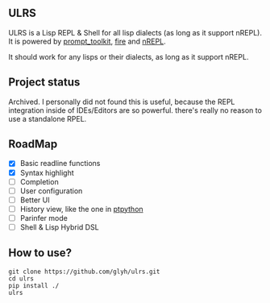 ## ULRS

ULRS is a Lisp REPL & Shell for all lisp dialects (as long as it support nREPL). It is powered by [prompt_toolkit](https://github.com/prompt-toolkit/python-prompt-toolkit), [fire](https://github.com/google/python-fire) and [nREPL](https://nrepl.org/).

It should work for any lisps or their dialects, as long as it support nREPL.

## Project status

Archived. I personally did not found this is useful, because the REPL integration inside of IDEs/Editors are so powerful. there's really no reason to use a standalone RPEL.

## RoadMap
- [x] Basic readline functions
- [x] Syntax highlight
- [ ] Completion
- [ ] User configuration
- [ ] Better UI
- [ ] History view, like the one in [ptpython](https://github.com/prompt-toolkit/ptpython)
- [ ] Parinfer mode
- [ ] Shell & Lisp Hybrid DSL

## How to use?
```shell
git clone https://github.com/glyh/ulrs.git
cd ulrs
pip install ./
ulrs
```
